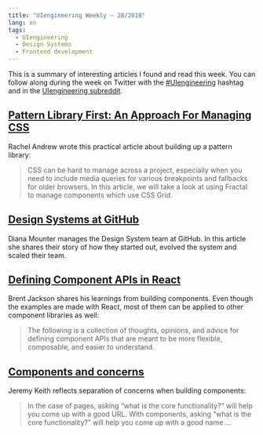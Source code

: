 ```yaml
---
title: "UIengineering Weekly – 28/2018"
lang: en
tags:
  - UIengineering
  - Design Systems
  - Frontend development
---
```


This is a summary of interesting articles I found and read this week.
You can follow along during the week on Twitter with the [#UIengineering](https://twitter.com/search?q=%23UIengineering) hashtag
and in the [UIengineering subreddit](https://www.reddit.com/r/UIengineering/).

## [Pattern Library First: An Approach For Managing CSS](https://www.smashingmagazine.com/2018/07/pattern-library-first-css/)

Rachel Andrew wrote this practical article about building up a pattern library:

> CSS can be hard to manage across a project, especially when you need to include media queries for various breakpoints and fallbacks for older browsers. In this article, we will take a look at using Fractal to manage components which use CSS Grid.

## [Design Systems at GitHub](https://medium.com/@broccolini/design-systems-at-github-c8e5378d2542)

Diana Mounter manages the Design System team at GitHub.
In this article she shares their story of how they started out, evolved the system and scaled their team.

## [Defining Component APIs in React](http://jxnblk.com/writing/posts/defining-component-apis-in-react/)

Brent Jackson shares his learnings from building components.
Even though the examples are made with React, most of them can be applied to other component libraries as well:

> The following is a collection of thoughts, opinions, and advice for defining component APIs that are meant to be more flexible, composable, and easier to understand.

## [Components and concerns](https://adactio.com/journal/14103)

Jeremy Keith reflects separation of concerns when building components:

> In the case of pages, asking “what is the core functionality?” will help you come up with a good URL. With components, asking “what is the core functionality?” will help you come up with a good name …
